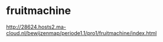 # fruitmachine


http://28624.hosts2.ma-cloud.nl/bewijzenmap/periode1.1/pro1/fruitmachine/index.html
